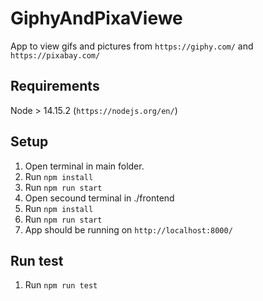 # GiphyAndPixaViewe

App to view gifs and pictures from `https://giphy.com/` and `https://pixabay.com/`

## Requirements

  Node > 14.15.2 (`https://nodejs.org/en/`)
  
## Setup

  1. Open terminal in main folder.
  2. Run `npm install`
  3. Run `npm run start`
  4. Open secound terminal in ./frontend
  5. Run `npm install`
  6. Run `npm run start`
  7. App should be running on `http://localhost:8000/`

## Run test

  1. Run `npm run test`
